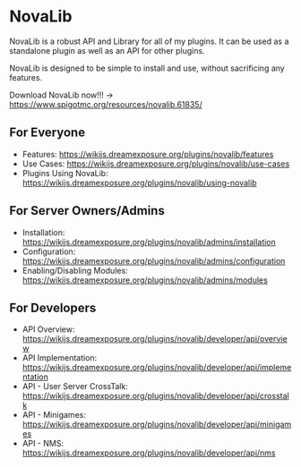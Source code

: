 # NovaLib 
NovaLib is a robust API and Library for all of my plugins. It can be used as a standalone plugin as well as an API for other plugins.

NovaLib is designed to be simple to install and use, without sacrificing any features.

Download NovaLib now!!! -> https://www.spigotmc.org/resources/novalib.61835/

## For Everyone
* Features: https://wikijs.dreamexposure.org/plugins/novalib/features
* Use Cases: https://wikijs.dreamexposure.org/plugins/novalib/use-cases
* Plugins Using NovaLib: https://wikijs.dreamexposure.org/plugins/novalib/using-novalib

## For Server Owners/Admins
* Installation: https://wikijs.dreamexposure.org/plugins/novalib/admins/installation
* Configuration: https://wikijs.dreamexposure.org/plugins/novalib/admins/configuration
* Enabling/Disabling Modules: https://wikijs.dreamexposure.org/plugins/novalib/admins/modules

## For Developers
* API Overview: https://wikijs.dreamexposure.org/plugins/novalib/developer/api/overview
* API Implementation: https://wikijs.dreamexposure.org/plugins/novalib/developer/api/implementation
* API - User Server CrossTalk: https://wikijs.dreamexposure.org/plugins/novalib/developer/api/crosstalk
* API - Minigames: https://wikijs.dreamexposure.org/plugins/novalib/developer/api/minigames
* API - NMS: https://wikijs.dreamexposure.org/plugins/novalib/developer/api/nms

